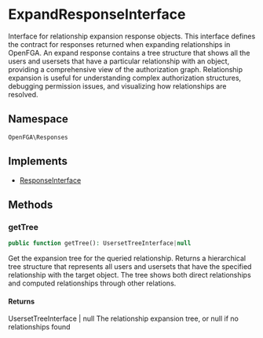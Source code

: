 # ExpandResponseInterface

Interface for relationship expansion response objects. This interface defines the contract for responses returned when expanding relationships in OpenFGA. An expand response contains a tree structure that shows all the users and usersets that have a particular relationship with an object, providing a comprehensive view of the authorization graph. Relationship expansion is useful for understanding complex authorization structures, debugging permission issues, and visualizing how relationships are resolved.

## Namespace
`OpenFGA\Responses`

## Implements
* [ResponseInterface](Responses/ResponseInterface.md)



## Methods
### getTree


```php
public function getTree(): UsersetTreeInterface|null
```

Get the expansion tree for the queried relationship. Returns a hierarchical tree structure that represents all users and usersets that have the specified relationship with the target object. The tree shows both direct relationships and computed relationships through other relations.


#### Returns
UsersetTreeInterface | null
 The relationship expansion tree, or null if no relationships found

